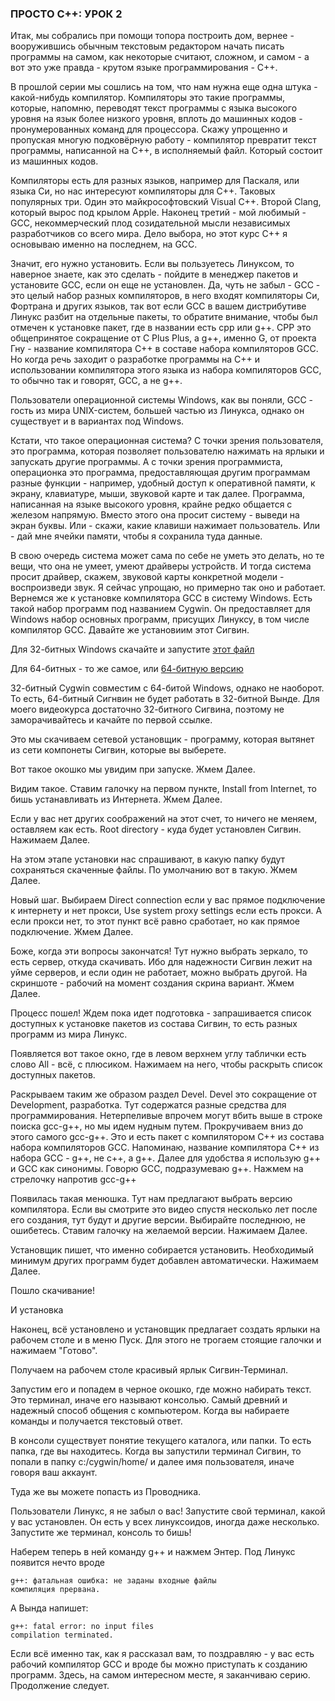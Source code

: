 ### ПРОСТО С++: УРОК 2

   Итак, мы собрались при помощи топора построить дом, вернее - вооружившись обычным текстовым редактором начать писать программы на самом, как некоторые считают, сложном, и самом - а вот это уже правда - крутом языке программирования - С++.

   В прошлой серии мы сошлись на том, что нам нужна еще одна штука - какой-нибудь компилятор. Компиляторы это такие программы, которые, напомню, переводят текст программы с языка высокого уровня на язык более низкого уровня, вплоть до машинных кодов - пронумерованных команд для процессора. Скажу упрощенно и пропуская многую подковёрную работу - компилятор превратит текст программы, написанной на С++, в исполняемый файл. Который состоит из машинных кодов.

   Компиляторы есть для разных языков, например для Паскаля, или языка Си, но нас интересуют компиляторы для С++. Таковых популярных три. Один это майкрософтовский Visual C++. Второй Clang, который вырос под крылом Apple. Наконец третий - мой любимый - GCC, некоммерческий плод созидательной мысли независимых разработчиков со всего мира. Дело выбора, но этот курс С++ я основываю именно на последнем, на GCC.

   Значит, его нужно установить. Если вы пользуетесь Линуксом, то наверное знаете, как это сделать - пойдите в менеджер пакетов и установите GCC, если он еще не установлен. Да, чуть не забыл - GCC - это целый набор разных компиляторов, в него входят компиляторы Си, Фортрана и других языков, так вот если GCC в вашем дистрибутиве Линукс разбит на отдельные пакеты, то обратите внимание, чтобы был отмечен к установке пакет, где в названии есть cpp или g++. CPP это общепринятое сокращение от C Plus Plus, а g++, именно G, от проекта Гну - название компилятора С++ в составе набора компиляторов GCC.
   Но когда речь заходит о разработке программы на С++ и использовании компилятора этого языка из набора компиляторов GCC, то обычно так и говорят, GCC, а не g++.

   Пользователи операционной системы Windows, как вы поняли, GCC - гость из мира UNIX-систем, большей частью из Линукса, однако он существует и в вариантах под Windows. 

   Кстати, что такое операционная система? С точки зрения пользователя, это программа, которая позволяет пользователю нажимать на ярлыки и запускать другие программы. А с точки зрения программиста, операционка это программа, предоставляющая другим программам разные функции - например, удобный доступ к оперативной памяти, к экрану, клавиатуре, мыши, звуковой карте и так далее. Программа, написанная на языке высокого уровня, крайне редко общается с железом напрямую. Вместо этого она просит систему - выведи на экран буквы. Или - скажи, какие клавиши нажимает пользователь. Или - дай мне ячейки памяти, чтобы я сохранила туда данные.

   В свою очередь система может сама по себе не уметь это делать, но те вещи, что она не умеет, умеют драйверы устройств. И тогда система просит драйвер, скажем, звуковой карты конкретной модели - воспроизведи звук. Я сейчас упрощаю, но примерно так оно и работает.
   Вернемся же к установке компилятора GCС в систему Windows. Есть такой набор программ под названием Cygwin. Он предоставляет для Windows набор основных программ, присущих Линуксу, в том числе компилятор GCC. Давайте же установиим этот Сигвин.

   Для 32-битных Windows скачайте и запустите 
[этот файл](https://cygwin.com/setup-x86.exe)

  Для 64-битных - то же самое, или 
[64-битную версию](https://cygwin.com/setup-x86_64.exe)

   32-битный Cygwin совместим с 64-битой Windows, однако не наоборот. То есть, 64-битный Сигнвин не будет работать в 32-битной Вынде. Для моего видеокурса достаточно 32-битного Сигвина, поэтому не заморачивайтесь и качайте по первой ссылке.

  Это мы скачиваем сетевой установщик - программу, которая вытянет из сети компонеты Сигвин, которые вы выберете. 

[](cyg01.png)

Вот такое окошко мы увидим при запуске. Жмем Далее. 


[](cyg02.png)

Видим такое. Ставим галочку на первом пункте, Install from Internet, то бишь устанавливать из Интернета. Жмем Далее.

[](cyg03.png)

Если у вас нет других соображений на этот счет, то ничего не меняем, оставляем как есть. Root directory - куда будет установлен Сигвин. Нажимаем Далее.

[](cyg04.png)

   На этом этапе установки нас спрашивают, в какую папку будут сохраняться скаченные файлы. По умолчанию вот в такую. Жмем Далее.

[](cyg05.png)

Новый шаг. Выбираем Direct connection если у вас прямое подключение к интернету и нет прокси, Use system proxy settings если есть прокси. А если прокси нет, то этот пункт всё равно сработает, но как прямое подключение. Жмем Далее.
  
[](cyg06.png)

Боже, когда эти вопросы закончатся! Тут нужно выбрать зеркало, то есть сервер, откуда скачивать. Ибо для надежности Сигвин лежит на уйме серверов, и если один не работает, можно выбрать другой. На скриншоте - рабочий на момент создания скрина вариант. Жмем Далее.

[](cyg07.png)

Процесс пошел! Ждем пока идет подготовка - запрашивается список доступных к установке пакетов из состава Сигвин, то есть разных программ из мира Линукс.

[](cyg08.png)

Появляется вот такое окно, где в левом верхнем углу таблички есть слово All - всё, с плюсиком. Нажимаем на него, чтобы раскрыть список доступных пакетов.

[](cyg10.png)

Раскрываем таким же образом раздел Devel. Devel это сокращение от Development, разработка. Тут содержатся разные средства для программирования. Нетерпеливые впрочем могут вбить выше в строке поиска gcc-g++, но мы идем нудным путем. Прокручиваем вниз до этого самого gcc-g++. Это и есть пакет с компилятором C++ из состава набора компиляторов GCC. Напоминаю, название компилятора С++ из набора GCC - g++, не c++, а g++. Далее для удобства я использую g++ и GCC как синонимы. Говорю GCC, подразумеваю g++.
Нажмем на стрелочку напротив gcc-g++

[](cyg11.png)
 
   Появилась такая менюшка. Тут нам предлагают выбрать версию компилятора. Если вы смотрите это видео спустя несколько лет после его создания, тут будут и другие версии. Выбирайте последнюю, не ошибетесь. Ставим галочку на желаемой версии. Нажимаем Далее.
   
[](cyg12.png)

   Установщик пишет, что именно собирается установить. Необходимый минимум других программ будет добавлен автоматически. Нажимаем Далее.

[](cyg13.png)

Пошло скачивание!

[](cyg14.png)

И установка

[](cyg15.png)

Наконец, всё установлено и установщик предлагает создать ярлыки на рабочем столе и в меню Пуск. Для этого не трогаем стоящие галочки и нажимаем "Готово".

Получаем на рабочем столе красивый ярлык Сигвин-Терминал. 

Запустим его и попадем в черное окошко, где можно набирать текст. Это терминал, иначе его называют консолью. Самый древний и надежный способ общения с компьютером. Когда вы набираете команды и получается текстовый ответ.

   В консоли существует понятие текущего каталога, или папки. То есть папка, где вы находитесь. Когда вы запустили терминал Сигвин, то попали в папку 
c:/cygwin/home/ и далее имя пользователя, иначе говоря ваш аккаунт.

   Туда же вы можете попасть из Проводника.

   Пользователи Линукс, я не забыл о вас! Запустите свой терминал, какой у вас установлен. Он есть у всех линуксоидов, иногда даже несколько. Запустите же терминал, консоль то бишь!

   Наберем теперь в ней команду g++ и нажмем Энтер. Под Линукс появится нечто вроде 

```
g++: фатальная ошибка: не заданы входные файлы
компиляция прервана.
```

А Вында напишет:

```
g++: fatal error: no input files
compilation terminated.
```

Если всё именно так, как я рассказал вам, то поздравляю - у вас есть рабочий компилятор GCC и вроде бы можно приступать к созданию программ. Здесь, на самом интересном месте, я заканчиваю серию. Продолжение следует.
